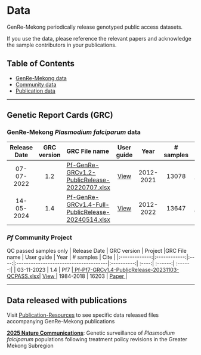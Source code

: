 # Data
GenRe-Mekong periodically release genotyped public access datasets.

If you use the data, please reference the relevant papers and acknowledge the sample contributors in your publications. 
## Table of Contents
- [GenRe-Mekong data](#genre-mekong-plasmodium-falciparum-data)
- [Community data](#pf-community-project)
- [Publication data](#data-released-with-publications)


----
## Genetic Report Cards (GRC)
### GenRe-Mekong *Plasmodium falciparum* data
| Release Date  | GRC version  | GRC File name                          | User guide |  Year | # samples | Cite |
|:-------------:|:------------:|:---------------------------------------|:----------:| :----:| :------:| :-----:|
| 07-07-2022    | 1.2          | <a href="https://github.com/GenRe-Mek0ng/Data/blob/1c2a711c6d70b029de3afc68bfd348d25bc49818/Pf-GenRe-GRCv1.2-PublicRelease-20220707.xlsx" target="_blank"> Pf-GenRe-GRCv1.2-PublicRelease-20220707.xlsx</a>| <a href="https://github.com/GenRe-Mek0ng/Documents/blob/e331501b8e93752221ebd7ae72e5eddd3e6e924d/GRC_UserGuide-v1.2.pdf" target="_blank"> View </a> | 2012-2021 | 13078 | <a href="https://elifesciences.org/articles/62997" target="_blank"> Paper </a> | 
| 14-05-2024    | 1.4          | <a href="https://github.com/GenRe-Mekong/Data/blob/972c19640bf58a9542cf979dd96580c7ed5a4819/Pf-GenRe-GRCv1.4-Full-PublicRelease-20240514.xlsx" target="_blank"> Pf-GenRe-GRCv1.4-Full-PublicRelease-20240514.xlsx</a>| <a href="https://github.com/GenRe-Mekong/Documents/blob/288ab6903dc69c0509df5fe7911e79dab30668dc/GRC-UserGuide/GRC_UserGuide-v1.4.pdf" target="_blank"> View </a> | 2012-2022 | 13647 | <a href="https://genremekong.org/" target="_blank"> Paper </a> | 


### *Pf* Community Project 
QC passed samples only
| Release Date  | GRC version  | Project |GRC File name                          | User guide |  Year | # samples | Cite |
|:-------------:|:------------:|:----:|:--------------------------------------|:----------:| :----:| :------:| :------:|
| 03-11-2023    | 1.4         | Pf7 |<a href="https://github.com/GenRe-Mekong/Data/blob/bf3d441a5683f61db2ae3c1718680456467e6499/Pf-Pf7-GRCv1.4-PublicRelease-20231103-QCPASS.xlsx" target="_blank"> Pf-Pf7-GRCv1.4-PublicRelease-20231103-QCPASS.xlsx</a>| <a href="https://github.com/GenRe-Mekong/Documents/blob/288ab6903dc69c0509df5fe7911e79dab30668dc/GRC-UserGuide/GRC_UserGuide-v1.4.pdf" target="_blank"> View </a> | 1984-2018 | 16203 | <a href="https://wellcomeopenresearch.org/articles/8-22" target="_blank"> Paper </a> | 

--------
## Data released with publications
Visit [Publication-Resources](https://github.com/GenRe-Mekong/Publication-Resources) to see specific data released files accompanying GenRe-Mekong publications

**[2025 Nature Communications](https://github.com/GenRe-Mekong/Publication-Resources/tree/main/2025%20paper)**:
Genetic surveillance of _Plasmodium falciparum_ populations following treatment policy revisions in the Greater Mekong Subregion
